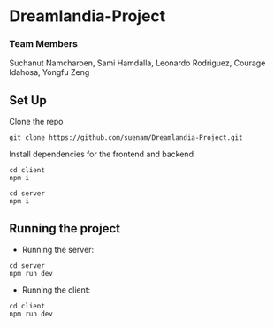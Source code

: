 # Dreamlandia-Project

### Team Members
Suchanut Namcharoen, Sami Hamdalla, Leonardo Rodriguez, Courage Idahosa, Yongfu Zeng

## Set Up
 Clone the repo
```
git clone https://github.com/suenam/Dreamlandia-Project.git
```

Install dependencies for the frontend and backend
```
cd client
npm i
```
```
cd server
npm i
```
## Running the project
- Running the server: 
```
cd server
npm run dev
```
- Running the client: 
```
cd client
npm run dev
```
